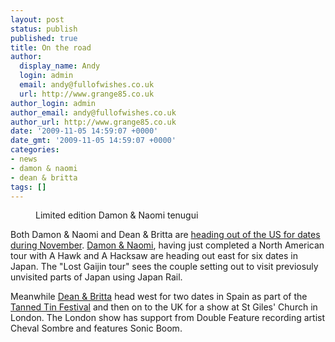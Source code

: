 ```yaml
---
layout: post
status: publish
published: true
title: On the road
author:
  display_name: Andy
  login: admin
  email: andy@fullofwishes.co.uk
  url: http://www.grange85.co.uk
author_login: admin
author_email: andy@fullofwishes.co.uk
author_url: http://www.grange85.co.uk
date: '2009-11-05 14:59:07 +0000'
date_gmt: '2009-11-05 14:59:07 +0000'
categories:
- news
- damon & naomi
- dean & britta
tags: []
---
```

<p><figure class="caption alignright"><a href="/wp/wp-content/uploads/2009/11/damon_naomi_tenugui.jpg"></a><figcaption class="caption-text">Limited edition Damon & Naomi tenugui</figcaption></figure>
<p>Both Damon & Naomi and Dean & Britta are <a href="http://db.fullofwishes.co.uk/upcoming/">heading out of the US for dates during November</a>. <a href="http://www.damonandnaomi.com">Damon & Naomi</a>, having just completed a North American tour with A Hawk and A Hacksaw are heading out east for <span class="removed_link" title="http://db.fullofwishes.co.uk/upcoming/damon_and_naomi/">six dates in Japan</span>. The "Lost Gaijin tour" sees the couple setting out to visit previosuly unvisited parts of Japan using Japan Rail.</p>
<p>Meanwhile <a href="http://www.deanandbritta.com">Dean & Britta</a> head west for two dates in Spain as part of the <a href="http://tannedtin.com/">Tanned Tin Festival</a> and then on to the UK for a show at St Giles' Church in London. The London show has support from Double Feature recording artist Cheval Sombre and features Sonic Boom.</p>

